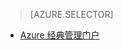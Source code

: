 > [AZURE.SELECTOR]
<!--- [Azure Portal](../articles/storage/storage-import-export-service.md)-->
- [Azure 经典管理门户](/documentation/articles/storage-import-export-service-classic-portal)

<!---HONumber=Mooncake_0104_2016-->
